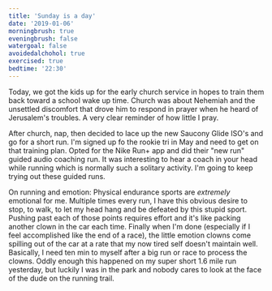 ```yaml
---
title: 'Sunday is a day'
date: '2019-01-06'
morningbrush: true
eveningbrush: false
watergoal: false
avoidedalchohol: true
exercised: true
bedtime: '22:30'
---
```


Today, we got the kids up for the early church service in hopes to train them back toward a school wake up time. Church was about Nehemiah and the unsettled discomfort that drove him to respond in prayer when he heard of Jerusalem's troubles. A very clear reminder of how little I pray.

After church, nap, then decided to lace up the new Saucony Glide ISO's and go for a short run. I'm signed up fo the rookie tri in May and need to get on that training plan. Opted for the Nike Run+ app and did their "new run" guided audio coaching run. It was interesting to hear a coach in your head while running which is normally such a solitary activity. I'm going to keep trying out these guided runs.

On running and emotion: Physical endurance sports are *extremely* emotional for me. Multiple times every run, I have this obvious desire to stop, to walk, to let my head hang and be defeated by this stupid sport. Pushing past each of those points requires effort and it's like packing another clown in the car each time. Finally when I'm done (especially if I feel accomplished like the end of a race), the little emotion clowns come spilling out of the car at a rate that my now tired self doesn't maintain well. Basically, I need ten min to myself after a big run or race to process the clowns. Oddly enough this happened on my super short 1.6 mile run yesterday, but luckily I was in the park and nobody cares to look at the face of the dude on the running trail.